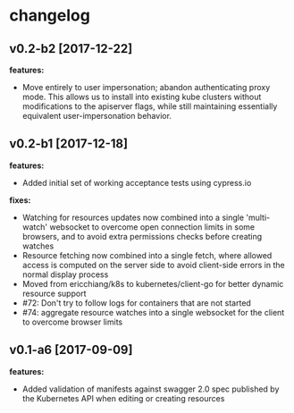 changelog
===

v0.2-b2 [2017-12-22]
---

**features:**

- Move entirely to user impersonation; abandon authenticating proxy mode. This allows us to install into existing kube
clusters without modifications to the apiserver flags, while still maintaining essentially equivalent user-impersonation
behavior.

v0.2-b1 [2017-12-18]
---

**features:**

- Added initial set of working acceptance tests using cypress.io

**fixes:**

- Watching for resources updates now combined into a single 'multi-watch' websocket to overcome open connection limits in some browsers,
and to avoid extra permissions checks before creating watches
- Resource fetching now combined into a single fetch, where allowed access is computed on the server side to avoid client-side errors
in the normal display process
- Moved from ericchiang/k8s to kubernetes/client-go for better dynamic resource support
- #72: Don't try to follow logs for containers that are not started
- #74: aggregate resource watches into a single websocket for the client to overcome browser limits 

v0.1-a6 [2017-09-09]
---

**features:**

- Added validation of manifests against swagger 2.0 spec published by the Kubernetes API when editing or creating resources

